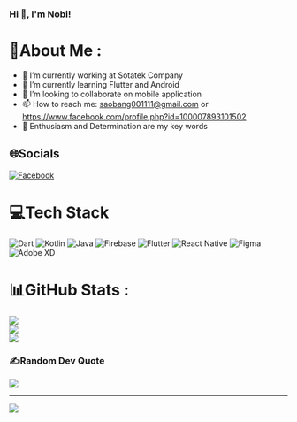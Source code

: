 ### Hi 👋, I'm Nobi!

# 💫About Me :
- 🔭 I’m currently working at Sotatek Company
- 🌱 I’m currently learning Flutter and Android
- 👯 I’m looking to collaborate on mobile application
- 📫 How to reach me: saobang001111@gmail.com or https://www.facebook.com/profile.php?id=100007893101502
- 🌱 Enthusiasm and Determination are my key words

## 🌐Socials
[![Facebook](https://img.shields.io/badge/Facebook-%231877F2.svg?logo=Facebook&logoColor=white)](https://facebook.com/https://www.facebook.com/profile.php?id=100007893101502) 

# 💻Tech Stack
![Dart](https://img.shields.io/badge/dart-%230175C2.svg?style=for-the-badge&logo=dart&logoColor=white) ![Kotlin](https://img.shields.io/badge/kotlin-%230095D5.svg?style=for-the-badge&logo=kotlin&logoColor=white) ![Java](https://img.shields.io/badge/java-%23ED8B00.svg?style=for-the-badge&logo=java&logoColor=white) ![Firebase](https://img.shields.io/badge/firebase-%23039BE5.svg?style=for-the-badge&logo=firebase) ![Flutter](https://img.shields.io/badge/Flutter-%2302569B.svg?style=for-the-badge&logo=Flutter&logoColor=white) ![React Native](https://img.shields.io/badge/react_native-%2320232a.svg?style=for-the-badge&logo=react&logoColor=%2361DAFB) 	![Figma](https://img.shields.io/badge/figma-%23F24E1E.svg?style=for-the-badge&logo=figma&logoColor=white) ![Adobe XD](https://img.shields.io/badge/Adobe%20XD-470137?style=for-the-badge&logo=Adobe%20XD&logoColor=#FF61F6)
# 📊GitHub Stats :
![](https://github-readme-stats.vercel.app/api?username=Nobi1202&theme=radical&hide_border=false&include_all_commits=false&count_private=false)<br/>
![](https://github-readme-streak-stats.herokuapp.com/?user=Nobi1202&theme=radical&hide_border=false)<br/>
![](https://github-readme-stats.vercel.app/api/top-langs/?username=Nobi1202&theme=radical&hide_border=false&include_all_commits=false&count_private=false&layout=compact)

### ✍️Random Dev Quote
![](https://quotes-github-readme.vercel.app/api?type=horizontal&theme=radical)

---
[![](https://visitcount.itsvg.in/api?id=Nobi1202&icon=0&color=0)](https://visitcount.itsvg.in)

